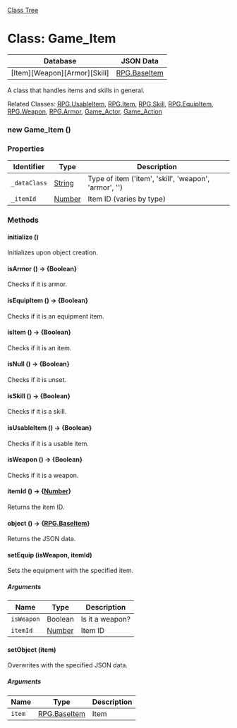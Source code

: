 [Class Tree](index.md)

# Class: Game_Item

| Database | JSON Data |
| --- | --- |
| [Item][Weapon][Armor][Skill] | [RPG.BaseItem](RPG.BaseItem.md)  |

A class that handles items and skills in general.

Related Classes: [RPG.UsableItem](RPG.UsableItem.md), [RPG.Item](RPG.Item.md), [RPG.Skill](RPG.Skill.md), [RPG.EquipItem](RPG.EquipItem.md), [RPG.Weapon](RPG.Weapon.md), [RPG.Armor](RPG.Armor.md), [Game_Actor](Game_Actor.md), [Game_Action](Game_Action.md)

### new Game_Item ()

### Properties

| Identifier | Type | Description |
| --- | --- | --- |
| `_dataClass` | [String](String.md) | Type of item ('item', 'skill', 'weapon', 'armor', '') |
| `_itemId` | [Number](Number.md) | Item ID (varies by type) |

### Methods

#### initialize ()
 Initializes upon object creation.

#### isArmor () → {Boolean}
 Checks if it is armor.

#### isEquipItem () → {Boolean}
 Checks if it is an equipment item.

#### isItem () → {Boolean}
 Checks if it is an item.

#### isNull () → {Boolean}
 Checks if it is unset.

#### isSkill () → {Boolean}
 Checks if it is a skill.

#### isUsableItem () → {Boolean}
 Checks if it is a usable item.

#### isWeapon () → {Boolean}
 Checks if it is a weapon.

#### itemId () → {[Number](Number.md)}
 Returns the item ID.

#### object () → {[RPG.BaseItem](RPG.BaseItem.md)}
 Returns the JSON data.

#### setEquip (isWeapon, itemId)
 Sets the equipment with the specified item.

##### Arguments

| Name | Type | Description |
| --- | --- | --- |
| `isWeapon` | Boolean | Is it a weapon? |
| `itemId` | [Number](Number.md) | Item ID |

#### setObject (item)
 Overwrites with the specified JSON data.

##### Arguments

| Name | Type | Description |
| --- | --- | --- |
| `item` | [RPG.BaseItem](RPG.BaseItem.md) | Item |
